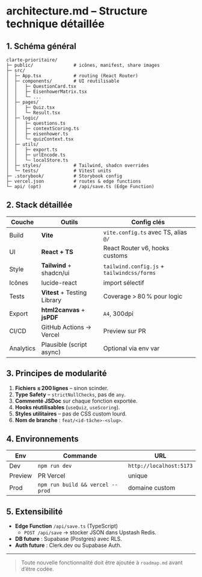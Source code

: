 # architecture.md – Structure technique détaillée

## 1. Schéma général

```
clarte-prioritaire/
├─ public/               # icônes, manifest, share images
├─ src/
│  ├─ App.tsx            # routing (React Router)
│  ├─ components/        # UI réutilisable
│  │   ├─ QuestionCard.tsx
│  │   ├─ EisenhowerMatrix.tsx
│  │   └─ ...
│  ├─ pages/
│  │   ├─ Quiz.tsx
│  │   └─ Result.tsx
│  ├─ logic/
│  │   ├─ questions.ts
│  │   ├─ contextScoring.ts
│  │   ├─ eisenhower.ts
│  │   └─ quizContext.tsx
│  ├─ utils/
│  │   ├─ export.ts
│  │   ├─ urlEncode.ts
│  │   └─ localStore.ts
│  ├─ styles/            # Tailwind, shadcn overrides
│  └─ tests/             # Vitest units
├─ .storybook/           # Storybook config
├─ vercel.json           # routes & edge functions
└─ api/ (opt)            # /api/save.ts (Edge Function)
```

## 2. Stack détaillée

| Couche | Outils | Config clés |
|-------|--------|-------------|
| Build | **Vite** | `vite.config.ts` avec TS, alias `@/` |
| UI | **React + TS** | React Router v6, hooks customs |
| Style | **Tailwind** + shadcn/ui | `tailwind.config.js` + `tailwindcss/forms` |
| Icônes | lucide-react | import sélectif |
| Tests | **Vitest** + Testing Library | Coverage > 80 % pour logic |
| Export | **html2canvas** + **jsPDF** | `A4`, 300dpi |
| CI/CD | GitHub Actions → Vercel | Preview sur PR |
| Analytics | Plausible (script async) | Optional via env var |

## 3. Principes de modularité

1. **Fichiers ≤ 200 lignes** – sinon scinder.
2. **Type Safety** – `strictNullChecks`, pas de `any`.
3. **Commenté JSDoc** sur chaque fonction exportée.
4. **Hooks réutilisables** (`useQuiz`, `useScoring`).
5. **Styles utilitaires** – pas de CSS custom lourd.
6. **Nom de branche** : `feat/<id‑tâche>-<slug>`.

## 4. Environnements

| Env | Commande | URL |
|-----|----------|-----|
| Dev | `npm run dev` | `http://localhost:5173` |
| Preview | PR Vercel | unique |
| Prod | `npm run build && vercel --prod` | domaine custom |

## 5. Extensibilité

- **Edge Function** `/api/save.ts` (TypeScript)  
  - `POST /api/save` → stocker JSON dans Upstash Redis.
- **DB future** : Supabase (Postgres) avec RLS.
- **Auth future** : Clerk.dev ou Supabase Auth.

---

> Toute nouvelle fonctionnalité doit être ajoutée à `roadmap.md` avant d’être codée.
